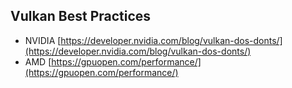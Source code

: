 ## Vulkan Best Practices

- NVIDIA [https://developer.nvidia.com/blog/vulkan-dos-donts/](https://developer.nvidia.com/blog/vulkan-dos-donts/)
- AMD [https://gpuopen.com/performance/](https://gpuopen.com/performance/)
